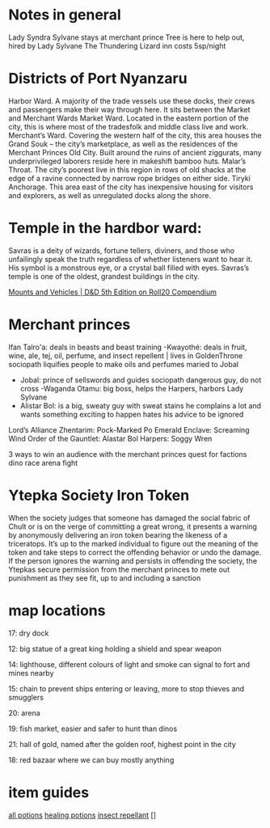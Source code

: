 # Notes in general
Lady Syndra Sylvane stays at merchant prince <ask Tisaia>
Tree is here to help out, hired by Lady Sylvane
The Thundering Lizard inn costs 5sp/night

# Districts of Port Nyanzaru
Harbor Ward. A majority of the trade vessels use these docks, their crews and passengers make their way through here. It sits between the Market and Merchant Wards
Market Ward. Located in the eastern portion of the city, this is where most of the tradesfolk and middle class live and work.
Merchant’s Ward. Covering the western half of the city, this area houses the Grand Souk – the city’s marketplace, as well as the residences of the Merchant Princes
Old City. Built around the ruins of ancient ziggurats, many underprivileged laborers reside here in makeshift bamboo huts.
Malar’s Throat. The city’s poorest live in this region in rows of old shacks at the edge of a ravine connected by narrow rope bridges on either side.
Tiryki Anchorage. This area east of the city has inexpensive housing for visitors and explorers, as well as unregulated docks along the shore.

# Temple in the hardbor ward:
Savras is a deity of wizards, fortune tellers, diviners, and those who unfailingly speak the truth regardless of whether listeners want to hear it. His symbol is a monstrous eye, or a crystal ball filled with eyes. Savras’s temple is one of the oldest, grandest buildings in the city.

[Mounts and Vehicles | D&D 5th Edition on Roll20 Compendium](https://roll20.net/compendium/dnd5e/Mounts%20and%20Vehicles#content)

# Merchant princes
Ifan Talro'a: deals in beasts and beast training
-Kwayothé: deals in fruit, wine, ale, tej, oil, perfume, and insect repellent | lives in GoldenThrone
sociopath
liquifies people to make oils and perfumes
maried to Jobal
- Jobal: prince of sellswords and guides
sociopath
dangerous guy, do not cross
-Waganda Otamu: big boss, helps the Harpers, harbors Lady Sylvane
- Alistar Bol: is a big, sweaty guy with sweat stains
he complains a lot and wants something exciting to happen
hates his advice to be ignored

Lord’s Alliance
Zhentarim: Pock-Marked Po
Emerald Enclave: Screaming Wind
Order of the Gauntlet: Alastar Bol
Harpers: Soggy Wren

3 ways to win an audience with the merchant princes
quest for factions
dino race
arena fight

# Ytepka Society Iron Token
When the society judges that someone has damaged the social fabric of Chult or is on the verge of committing a great wrong, it presents a warning by anonymously delivering an iron token bearing the likeness of a triceratops. It’s up to the marked individual to figure out the meaning of the token and take steps to correct the offending behavior or undo the damage. If the person ignores the warning and persists in offending the society, the Ytepkas secure permission from the merchant princes to mete out punishment as they see fit, up to and including a sanction

# map locations
17: dry dock

12: big statue of a great king holding a shield and spear weapon

14: lighthouse, different colours of light and smoke can signal to fort and mines nearby

15: chain to prevent ships entering or leaving, more to stop thieves and smugglers

20: arena

19: fish market, easier and safer to hunt than dinos

21: hall of gold, named after the golden roof, highest point in the city

18: red bazaar where we can buy mostly anything

# item guides
[all potions](https://2e.aonprd.com/Equipment.aspx?Category=15&Subcategory=18)
[healing potions](https://2e.aonprd.com/Equipment.aspx?ID=186)
[insect repellant](https://tombofannihilation-28.obsidianportal.com/wikis/insect-repellent)
[]